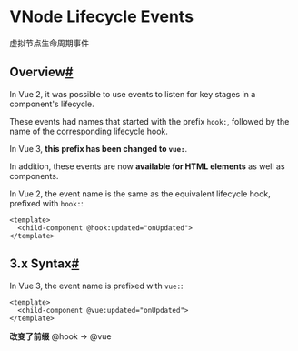 # VNode Lifecycle Events

虚拟节点生命周期事件

## Overview[#](https://v3-migration.vuejs.org/breaking-changes/vnode-lifecycle-events.html#overview)

In Vue 2, it was possible to use events to listen for key stages in a component's lifecycle. 

These events had names that started with the prefix `hook:`, followed by the name of the corresponding lifecycle hook.



In Vue 3, **this prefix has been changed to `vue:`**. 

In addition, these events are now **available for HTML elements** as well as components.



In Vue 2, the event name is the same as the equivalent lifecycle hook, prefixed with `hook:`:

```
<template>
  <child-component @hook:updated="onUpdated">
</template>
```

## 3.x Syntax[#](https://v3-migration.vuejs.org/breaking-changes/vnode-lifecycle-events.html#_3-x-syntax)

In Vue 3, the event name is prefixed with `vue:`:

```
<template>
  <child-component @vue:updated="onUpdated">
</template>
```

**改变了前缀** @hook -> @vue